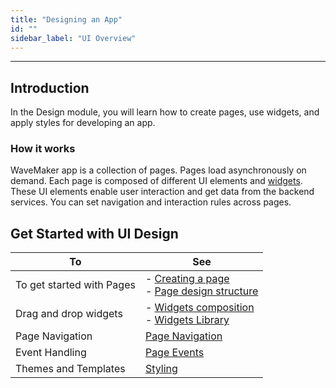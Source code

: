 ```yaml
---
title: "Designing an App"
id: ""
sidebar_label: "UI Overview"
---
```

---

## Introduction

In the Design module, you will learn how to create pages, use widgets, and apply styles for developing an app.

### How it works

WaveMaker app is a collection of pages. Pages load asynchronously on demand. Each page is composed of different UI elements and [widgets](/learn/app-development/widgets/widget-library). These UI elements enable user interaction and get data from the backend services. You can set navigation and interaction rules across pages.

## Get Started with UI Design

|To | See |
|---|---|
|To get started with Pages |- [Creating a page](/learn/app-development/ui-design/page-creation) <br> - [Page design structure](/learn/app-development/ui-design/design-overview) |
|Drag and drop widgets|- [Widgets composition](/learn/app-development/widgets/ui-elements)  <br> - [Widgets Library](/learn/app-development/widgets/widget-library) |
|Page Navigation|[Page Navigation](/learn/app-development/ui-design/page-concepts/page-navigation) |
|Event Handling|[Page Events](/learn/app-development/ui-design/page-concepts/page-events)|
|Themes and Templates|[Styling](/learn/app-development/ui-design/themes)|












